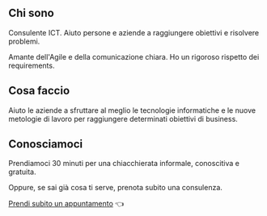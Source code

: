 ## Chi sono

Consulente ICT. Aiuto persone e aziende a raggiungere obiettivi e risolvere problemi.

Amante dell'Agile e della comunicazione chiara. Ho un rigoroso rispetto dei requirements.


## Cosa faccio

Aiuto le aziende a sfruttare al meglio le tecnologie informatiche e le nuove metologie di lavoro per raggiungere determinati obiettivi di business.

## Conosciamoci

Prendiamoci 30 minuti per una chiacchierata informale, conoscitiva e gratuita.

Oppure, se sai già cosa ti serve, prenota subito una consulenza.

[Prendi subito un appuntamento](https://link.margio.in/booking) 👈
